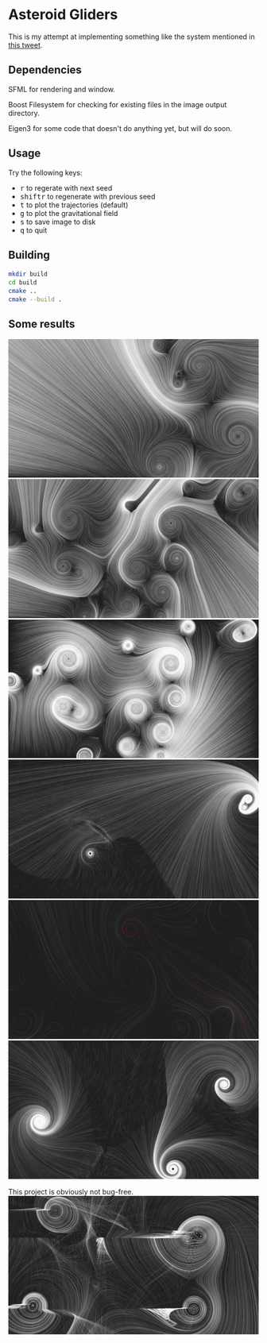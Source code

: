 # Asteroid Gliders

This is my attempt at implementing something like the system mentioned in [this tweet](https://twitter.com/lorenschmidt/status/1031662379069853697).

## Dependencies

SFML for rendering and window.

Boost Filesystem for checking for existing files in the image output directory.

Eigen3 for some code that doesn't do anything yet, but will do soon.

## Usage

Try the following keys:
* <kbd>r</kbd> to regerate with next seed
* <kbd>shift</kbd><kbd>r</kbd> to regenerate with previous seed
* <kbd>t</kbd> to plot the trajectories (default)
* <kbd>g</kbd> to plot the gravitational field
* <kbd>s</kbd> to save image to disk
* <kbd>q</kbd> to quit

## Building

```bash
mkdir build
cd build
cmake ..
cmake --build .
```

## Some results

![Image generated by code in this project](results/glider_41.png)
![Image generated by code in this project](results/glider_45_0.png)
![Image generated by code in this project](results/glider_45_1.png)
![Image generated by code in this project](results/glider_51.png)
![Image generated by code in this project](results/glider_61.png)
![Image generated by code in this project](results/glider_70.png)

This project is obviously not bug-free.
![Bug](results/bug.jpg)
